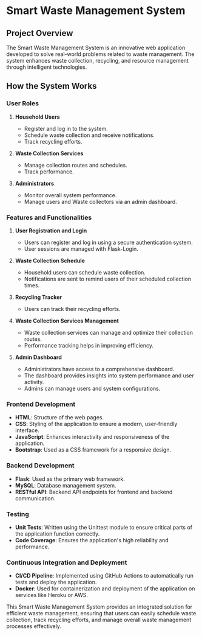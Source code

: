 # Smart Waste Management System

## Project Overview

The Smart Waste Management System is an innovative web application developed to solve real-world problems related to waste management. The system enhances waste collection, recycling, and resource management through intelligent technologies.

## How the System Works

### User Roles

1. **Household Users**
   - Register and log in to the system.
   - Schedule waste collection and receive notifications.
   - Track recycling efforts.

2. **Waste Collection Services**
   - Manage collection routes and schedules.
   - Track performance.

3. **Administrators**
   - Monitor overall system performance.
   - Manage users  and Waste collectors via an admin dashboard.

### Features and Functionalities

1. **User Registration and Login**
   - Users can register and log in using a secure authentication system.
   - User sessions are managed with Flask-Login.

2. **Waste Collection Schedule**
   - Household users can schedule waste collection.
   - Notifications are sent to remind users of their scheduled collection times.

3. **Recycling Tracker**
   - Users can track their recycling efforts.

4. **Waste Collection Services Management**
   - Waste collection services can manage and optimize their collection routes.
   - Performance tracking helps in improving efficiency.

5. **Admin Dashboard**
   - Administrators have access to a comprehensive dashboard.
   - The dashboard provides insights into system performance and user activity.
   - Admins can manage users and system configurations.

### Frontend Development

- **HTML**: Structure of the web pages.
- **CSS**: Styling of the application to ensure a modern, user-friendly interface.
- **JavaScript**: Enhances interactivity and responsiveness of the application.
- **Bootstrap**: Used as a CSS framework for a responsive design.

### Backend Development

- **Flask**: Used as the primary web framework.
- **MySQL**: Database management system.
- **RESTful API**: Backend API endpoints for frontend and backend communication.

### Testing

- **Unit Tests**: Written using the Unittest module to ensure critical parts of the application function correctly.
- **Code Coverage**: Ensures the application's high reliability and performance.

### Continuous Integration and Deployment

- **CI/CD Pipeline**: Implemented using GitHub Actions to automatically run tests and deploy the application.
- **Docker**: Used for containerization and deployment of the application on services like Heroku or AWS.

This Smart Waste Management System provides an integrated solution for efficient waste management, ensuring that users can easily schedule waste collection, track recycling efforts, and manage overall waste management processes effectively.
